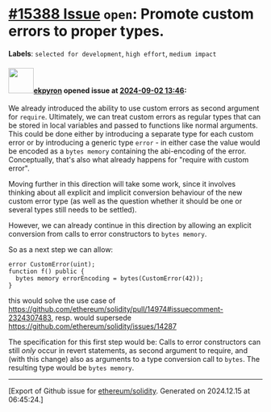# [\#15388 Issue](https://github.com/ethereum/solidity/issues/15388) `open`: Promote custom errors to proper types.
**Labels**: `selected for development`, `high effort`, `medium impact`


#### <img src="https://avatars.githubusercontent.com/u/1347491?v=4" width="50">[ekpyron](https://github.com/ekpyron) opened issue at [2024-09-02 13:46](https://github.com/ethereum/solidity/issues/15388):

We already introduced the ability to use custom errors as second argument for ``require``.
Ultimately, we can treat custom errors as regular types that can be stored in local variables and passed to functions like normal arguments. This could be done either by introducing a separate type for each custom error or by introducing a generic type ``error`` - in either case the value would be encoded as a ``bytes memory`` containing the abi-encoding of the error. Conceptually, that's also what already happens for "require with custom error".

Moving further in this direction will take some work, since it involves thinking about all explicit and implicit conversion behaviour of the new custom error type (as well as the question whether it should be one or several types still needs to be settled).

However, we can already continue in this direction by allowing an explicit conversion from calls to error constructors to ``bytes memory``.

So as a next step we can allow:

```
error CustomError(uint);
function f() public {
  bytes memory errorEncoding = bytes(CustomError(42));
}
```

this would solve the use case of https://github.com/ethereum/solidity/pull/14974#issuecomment-2324307483, resp. would supersede https://github.com/ethereum/solidity/issues/14287

The specification for this first step would be:
Calls to error constructors can still *only* occur in revert statements, as second argument to require, and (with this change) also as arguments to a type conversion call to ``bytes``. The resulting type would be ``bytes memory``.




-------------------------------------------------------------------------------



[Export of Github issue for [ethereum/solidity](https://github.com/ethereum/solidity). Generated on 2024.12.15 at 06:45:24.]
